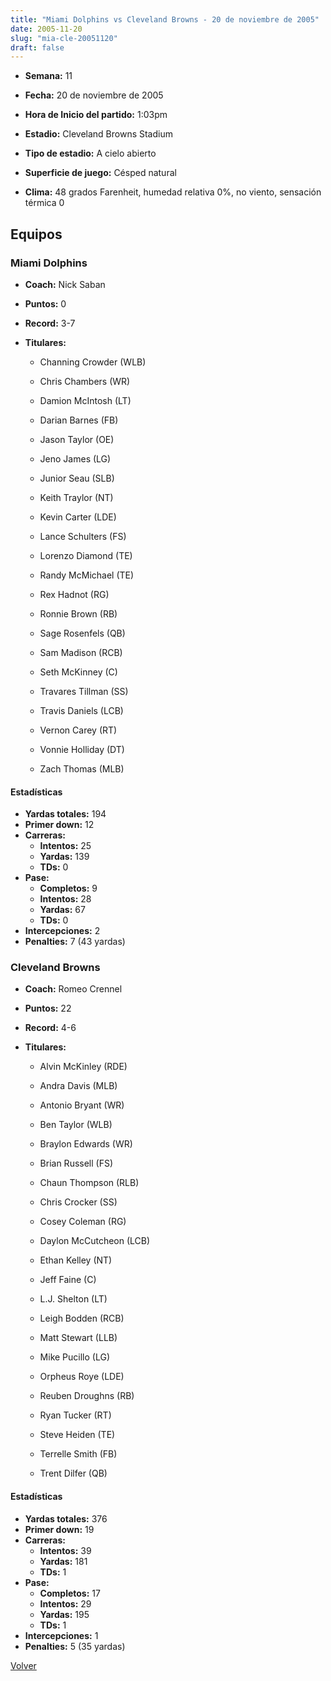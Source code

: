 ```yaml
---
title: "Miami Dolphins vs Cleveland Browns - 20 de noviembre de 2005"
date: 2005-11-20
slug: "mia-cle-20051120"
draft: false
---
```


* **Semana:** 11
* **Fecha:** 20 de noviembre de 2005

* **Hora de Inicio del partido:** 1:03pm
* **Estadio:** Cleveland Browns Stadium
* **Tipo de estadio:** A cielo abierto
* **Superficie de juego:** Césped natural
* **Clima:** 48 grados Farenheit, humedad relativa 0%, no viento, sensación térmica 0

## Equipos


### Miami Dolphins
* **Coach:** Nick Saban
* **Puntos:** 0
* **Record:** 3-7
* **Titulares:** 

  * Channing Crowder (WLB) 

  * Chris Chambers (WR) 

  * Damion McIntosh (LT) 

  * Darian Barnes (FB) 

  * Jason Taylor (OE) 

  * Jeno James (LG) 

  * Junior Seau (SLB) 

  * Keith Traylor (NT) 

  * Kevin Carter (LDE) 

  * Lance Schulters (FS) 

  * Lorenzo Diamond (TE) 

  * Randy McMichael (TE) 

  * Rex Hadnot (RG) 

  * Ronnie Brown (RB) 

  * Sage Rosenfels (QB) 

  * Sam Madison (RCB) 

  * Seth McKinney (C) 

  * Travares Tillman (SS) 

  * Travis Daniels (LCB) 

  * Vernon Carey (RT) 

  * Vonnie Holliday (DT) 

  * Zach Thomas (MLB) 

#### Estadísticas
* **Yardas totales:** 194
* **Primer down:** 12
* **Carreras:**
  * **Intentos:** 25
  * **Yardas:** 139
  * **TDs:** 0
* **Pase:**
  * **Completos:** 9
  * **Intentos:** 28
  * **Yardas:** 67
  * **TDs:** 0
* **Intercepciones:** 2
* **Penalties:** 7 (43 yardas)

### Cleveland Browns
* **Coach:** Romeo Crennel
* **Puntos:** 22
* **Record:** 4-6
* **Titulares:** 

  * Alvin McKinley (RDE) 

  * Andra Davis (MLB) 

  * Antonio Bryant (WR) 

  * Ben Taylor (WLB) 

  * Braylon Edwards (WR) 

  * Brian Russell (FS) 

  * Chaun Thompson (RLB) 

  * Chris Crocker (SS) 

  * Cosey Coleman (RG) 

  * Daylon McCutcheon (LCB) 

  * Ethan Kelley (NT) 

  * Jeff Faine (C) 

  * L.J. Shelton (LT) 

  * Leigh Bodden (RCB) 

  * Matt Stewart (LLB) 

  * Mike Pucillo (LG) 

  * Orpheus Roye (LDE) 

  * Reuben Droughns (RB) 

  * Ryan Tucker (RT) 

  * Steve Heiden (TE) 

  * Terrelle Smith (FB) 

  * Trent Dilfer (QB) 

#### Estadísticas
* **Yardas totales:** 376
* **Primer down:** 19
* **Carreras:**
  * **Intentos:** 39
  * **Yardas:** 181
  * **TDs:** 1
* **Pase:**
  * **Completos:** 17
  * **Intentos:** 29
  * **Yardas:** 195
  * **TDs:** 1
* **Intercepciones:** 1
* **Penalties:** 5 (35 yardas)


[Volver](/historia/2005)
